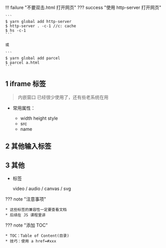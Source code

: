 
!!! failure "不要双击.html 打开网页"
??? success "使用 http-server 打开网页"

    ```
    $ yarn global add http-server
    $ http-server . -c-1 //c: cache
    $ hs -c-1
    ```

    或

    ```
    $ yarn global add parcel
    $ parcel a.html
    ```


## 1 iframe 标签

> 内嵌窗口
> 已经很少使用了，还有些老系统在用

* 常用属性：

    * width height style
    * src
    * name



## 2 其他输入标签


## 3 其他

* 标签

    video / audio / canvas / svg

??? note "注意事项"

    * 这些标签的兼容性一定要查看文档
    * 后续在 JS 课程里讲

??? note "添加 TOC"

    * TOC：Table of Content(目录)
    * 技巧：使用 a href=#xxx
